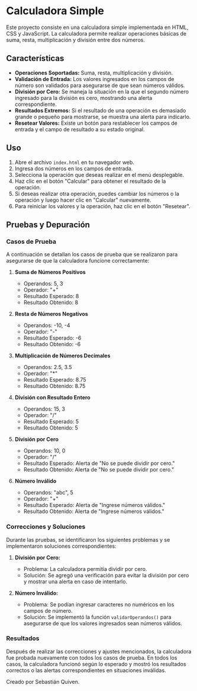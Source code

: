 # Calculadora Simple

Este proyecto consiste en una calculadora simple implementada en HTML, CSS y JavaScript. La calculadora permite realizar operaciones básicas de suma, resta, multiplicación y división entre dos números.

## Características

- **Operaciones Soportadas:** Suma, resta, multiplicación y división.
- **Validación de Entrada:** Los valores ingresados en los campos de número son validados para asegurarse de que sean números válidos.
- **División por Cero:** Se maneja la situación en la que el segundo número ingresado para la división es cero, mostrando una alerta correspondiente.
- **Resultados Extremos:** Si el resultado de una operación es demasiado grande o pequeño para mostrarse, se muestra una alerta para indicarlo.
- **Resetear Valores:** Existe un botón para restablecer los campos de entrada y el campo de resultado a su estado original.

## Uso

1. Abre el archivo `index.html` en tu navegador web.
2. Ingresa dos números en los campos de entrada.
3. Selecciona la operación que deseas realizar en el menú desplegable.
4. Haz clic en el botón "Calcular" para obtener el resultado de la operación.
5. Si deseas realizar otra operación, puedes cambiar los números o la operación y luego hacer clic en "Calcular" nuevamente.
6. Para reiniciar los valores y la operación, haz clic en el botón "Resetear".

## Pruebas y Depuración

### Casos de Prueba

A continuación se detallan los casos de prueba que se realizaron para asegurarse de que la calculadora funcione correctamente:

1. **Suma de Números Positivos**
   - Operandos: 5, 3
   - Operador: "+"
   - Resultado Esperado: 8
   - Resultado Obtenido: 8

2. **Resta de Números Negativos**
   - Operandos: -10, -4
   - Operador: "-"
   - Resultado Esperado: -6
   - Resultado Obtenido: -6

3. **Multiplicación de Números Decimales**
   - Operandos: 2.5, 3.5
   - Operador: "*"
   - Resultado Esperado: 8.75
   - Resultado Obtenido: 8.75

4. **División con Resultado Entero**
   - Operandos: 15, 3
   - Operador: "/"
   - Resultado Esperado: 5
   - Resultado Obtenido: 5

5. **División por Cero**
   - Operandos: 10, 0
   - Operador: "/"
   - Resultado Esperado: Alerta de "No se puede dividir por cero."
   - Resultado Obtenido: Alerta de "No se puede dividir por cero."

6. **Número Inválido**
   - Operandos: "abc", 5
   - Operador: "+"
   - Resultado Esperado: Alerta de "Ingrese números válidos."
   - Resultado Obtenido: Alerta de "Ingrese números válidos."

### Correcciones y Soluciones

Durante las pruebas, se identificaron los siguientes problemas y se implementaron soluciones correspondientes:

1. **División por Cero:**
   - Problema: La calculadora permitía dividir por cero.
   - Solución: Se agregó una verificación para evitar la división por cero y mostrar una alerta en caso de intentarlo.

2. **Número Inválido:**
   - Problema: Se podían ingresar caracteres no numéricos en los campos de número.
   - Solución: Se implementó la función `validarOperandos()` para asegurarse de que los valores ingresados sean números válidos.


### Resultados

Después de realizar las correcciones y ajustes mencionados, la calculadora fue probada nuevamente con todos los casos de prueba. En todos los casos, la calculadora funcionó según lo esperado y mostró los resultados correctos o las alertas correspondientes en situaciones inválidas.


Creado por Sebastián Quiven.